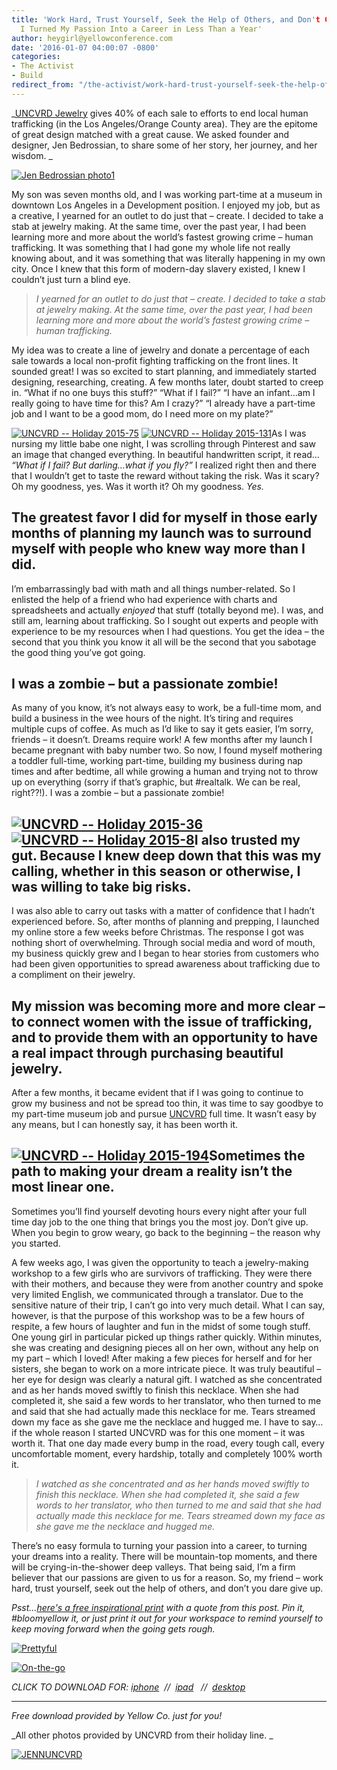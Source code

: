 ```yaml
---
title: 'Work Hard, Trust Yourself, Seek the Help of Others, and Don't Give Up: How
  I Turned My Passion Into a Career in Less Than a Year'
author: heygirl@yellowconference.com
date: '2016-01-07 04:00:07 -0800'
categories:
- The Activist
- Build
redirect_from: "/the-activist/work-hard-trust-yourself-seek-the-help-of-others-and-dont-give-up-how-i-turned-my-passion-into-a-career-in-less-than-a-year/"
---
```


_[UNCVRD Jewelry](http://www.uncvrdjewelry.com/the-uncvrd-story/) gives 40% of each sale to efforts to end local human trafficking (in the Los Angeles/Orange County area). They are the epitome of great design matched with a great cause. We asked founder and designer, Jen Bedrossian, to share some of her story, her journey, and her wisdom. _

[![Jen Bedrossian photo1](https://s3.amazonaws.com/yellow-files/blog/2016/01/Jen-Bedrossian-photo1-1024x746.jpg)](https://s3.amazonaws.com/yellow-files/blog/2016/01/Jen-Bedrossian-photo1.jpg)

My son was seven months old, and I was working part-time at a museum in downtown Los Angeles in a Development position. I enjoyed my job, but as a creative, I yearned for an outlet to do just that – create. I decided to take a stab at jewelry making. At the same time, over the past year, I had been learning more and more about the world’s fastest growing crime – human trafficking. It was something that I had gone my whole life not really knowing about, and it was something that was literally happening in my own city. Once I knew that this form of modern-day slavery existed, I knew I couldn’t just turn a blind eye.

> _I yearned for an outlet to do just that – create. I decided to take a stab at jewelry making. At the same time, over the past year, I had been learning more and more about the world’s fastest growing crime – human trafficking._

My idea was to create a line of jewelry and donate a percentage of each sale towards a local non-profit fighting trafficking on the front lines. It sounded great! I was so excited to start planning, and immediately started designing, researching, creating. A few months later, doubt started to creep in. “What if no one buys this stuff?” “What if I fail?” “I have an infant…am I really going to have time for this? Am I crazy?” “I already have a part-time job and I want to be a good mom, do I need more on my plate?”

[![UNCVRD -- Holiday 2015-75](https://s3.amazonaws.com/yellow-files/blog/2016/01/UNCVRD-Holiday-2015-75.jpg)](https://s3.amazonaws.com/yellow-files/blog/2016/01/UNCVRD-Holiday-2015-75.jpg) [![UNCVRD -- Holiday 2015-131](https://s3.amazonaws.com/yellow-files/blog/2016/01/UNCVRD-Holiday-2015-131.jpg)](https://s3.amazonaws.com/yellow-files/blog/2016/01/UNCVRD-Holiday-2015-131.jpg)As I was nursing my little babe one night, I was scrolling through Pinterest and saw an image that changed everything. In beautiful handwritten script, it read… _“What if I fail? But darling…what if you fly?”_ I realized right then and there that I wouldn’t get to taste the reward without taking the risk. Was it scary? Oh my goodness, yes. Was it worth it? Oh my goodness. _Yes._

## The greatest favor I did for myself in those early months of planning my launch was to surround myself with people who knew way more than I did.

I’m embarrassingly bad with math and all things number-related. So I enlisted the help of a friend who had experience with charts and spreadsheets and actually _enjoyed_ that stuff (totally beyond me). I was, and still am, learning about trafficking. So I sought out experts and people with experience to be my resources when I had questions. You get the idea – the second that you think you know it all will be the second that you sabotage the good thing you’ve got going.

## I was a zombie – but a passionate zombie!

As many of you know, it’s not always easy to work, be a full-time mom, and build a business in the wee hours of the night. It’s tiring and requires multiple cups of coffee. As much as I’d like to say it gets easier, I’m sorry, friends – it doesn’t. Dreams require work! A few months after my launch I became pregnant with baby number two. So now, I found myself mothering a toddler full-time, working part-time, building my business during nap times and after bedtime, all while growing a human and trying not to throw up on everything (sorry if that’s graphic, but #realtalk. We can be real, right??!). I was a zombie – but a passionate zombie!

## [![UNCVRD -- Holiday 2015-36](https://s3.amazonaws.com/yellow-files/blog/2016/01/UNCVRD-Holiday-2015-36.jpg)](https://s3.amazonaws.com/yellow-files/blog/2016/01/UNCVRD-Holiday-2015-36.jpg) [![UNCVRD -- Holiday 2015-8](https://s3.amazonaws.com/yellow-files/blog/2016/01/UNCVRD-Holiday-2015-8.jpg)](https://s3.amazonaws.com/yellow-files/blog/2016/01/UNCVRD-Holiday-2015-8.jpg)I also trusted my gut. Because I knew deep down that this was my calling, whether in this season or otherwise, I was willing to take big risks.

I was also able to carry out tasks with a matter of confidence that I hadn’t experienced before. So, after months of planning and prepping, I launched my online store a few weeks before Christmas. The response I got was nothing short of overwhelming. Through social media and word of mouth, my business quickly grew and I began to hear stories from customers who had been given opportunities to spread awareness about trafficking due to a compliment on their jewelry.

## My mission was becoming more and more clear – to connect women with the issue of trafficking, and to provide them with an opportunity to have a real impact through purchasing beautiful jewelry.

After a few months, it became evident that if I was going to continue to grow my business and not be spread too thin, it was time to say goodbye to my part-time museum job and pursue [UNCVRD](http://www.uncvrdjewelry.com/) full time. It wasn’t easy by any means, but I can honestly say, it has been worth it.

## [![UNCVRD -- Holiday 2015-194](https://s3.amazonaws.com/yellow-files/blog/2016/01/UNCVRD-Holiday-2015-194.jpg)](https://s3.amazonaws.com/yellow-files/blog/2016/01/UNCVRD-Holiday-2015-194.jpg)Sometimes the path to making your dream a reality isn’t the most linear one.

Sometimes you’ll find yourself devoting hours every night after your full time day job to the one thing that brings you the most joy. Don’t give up. When you begin to grow weary, go back to the beginning – the reason why you started.

A few weeks ago, I was given the opportunity to teach a jewelry-making workshop to a few girls who are survivors of trafficking. They were there with their mothers, and because they were from another country and spoke very limited English, we communicated through a translator. Due to the sensitive nature of their trip, I can’t go into very much detail. What I can say, however, is that the purpose of this workshop was to be a few hours of respite, a few hours of laughter and fun in the midst of some tough stuff. One young girl in particular picked up things rather quickly. Within minutes, she was creating and designing pieces all on her own, without any help on my part – which I loved! After making a few pieces for herself and for her sisters, she began to work on a more intricate piece. It was truly beautiful – her eye for design was clearly a natural gift. I watched as she concentrated and as her hands moved swiftly to finish this necklace. When she had completed it, she said a few words to her translator, who then turned to me and said that she had actually made this necklace for me. Tears streamed down my face as she gave me the necklace and hugged me. I have to say…if the whole reason I started UNCVRD was for this one moment – it was worth it. That one day made every bump in the road, every tough call, every uncomfortable moment, every hardship, totally and completely 100% worth it.

> _I watched as she concentrated and as her hands moved swiftly to finish this necklace. When she had completed it, she said a few words to her translator, who then turned to me and said that she had actually made this necklace for me. Tears streamed down my face as she gave me the necklace and hugged me._

There’s no easy formula to turning your passion into a career, to turning your dreams into a reality. There will be mountain-top moments, and there will be crying-in-the-shower deep valleys. That being said, I’m a firm believer that our passions are given to us for a reason. So, my friend – work hard, trust yourself, seek out the help of others, and don’t you dare give up.

_Psst...[here's a free inspirational print](https://s3.amazonaws.com/yellow-files/blog/2016/01/Back-to-the-beginning-2.jpg) with a quote from this post. Pin it, #bloomyellow it, or just print it out for your workspace to remind yourself to keep moving forward when the going gets rough._

[![Prettyful](https://s3.amazonaws.com/yellow-files/blog/2016/01/Prettyful2.jpg)](https://s3.amazonaws.com/yellow-files/blog/2016/01/Back-to-the-beginning-2.jpg)

[![On-the-go](https://s3.amazonaws.com/yellow-files/blog/2016/01/On-the-go.jpg)](https://s3.amazonaws.com/yellow-files/blog/2016/01/Back-to-the-beginning_iphone.jpg)

_CLICK TO DOWNLOAD FOR: [iphone](https://s3.amazonaws.com/yellow-files/blog/2016/01/Back-to-the-beginning_iphone.jpg)  //  [ipad](https://s3.amazonaws.com/yellow-files/blog/2016/01/Back-to-the-beginning_ipad.jpg)   //  [desktop](https://s3.amazonaws.com/yellow-files/blog/2016/01/Back-to-the-beginning-2.jpg)_

* * *

_Free download provided by Yellow Co. just for you!_

_All other photos provided by UNCVRD from their holiday line. _

[![JENNUNCVRD](https://s3.amazonaws.com/yellow-files/blog/2016/01/JENNUNCVRD.jpg)](http://www.uncvrdjewelry.com/the-uncvrd-story/)

